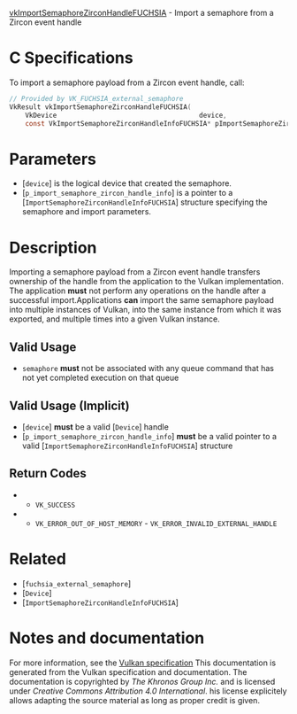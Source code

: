 [vkImportSemaphoreZirconHandleFUCHSIA](https://www.khronos.org/registry/vulkan/specs/1.3-extensions/man/html/vkImportSemaphoreZirconHandleFUCHSIA.html) - Import a semaphore from a Zircon event handle

# C Specifications
To import a semaphore payload from a Zircon event handle, call:
```c
// Provided by VK_FUCHSIA_external_semaphore
VkResult vkImportSemaphoreZirconHandleFUCHSIA(
    VkDevice                                    device,
    const VkImportSemaphoreZirconHandleInfoFUCHSIA* pImportSemaphoreZirconHandleInfo);
```

# Parameters
- [`device`] is the logical device that created the semaphore.
- [`p_import_semaphore_zircon_handle_info`] is a pointer to a [`ImportSemaphoreZirconHandleInfoFUCHSIA`] structure specifying the semaphore and import parameters.

# Description
Importing a semaphore payload from a Zircon event handle transfers ownership
of the handle from the application to the Vulkan implementation.
The application  **must**  not perform any operations on the handle after a
successful import.Applications  **can**  import the same semaphore payload into multiple instances
of Vulkan, into the same instance from which it was exported, and multiple
times into a given Vulkan instance.
## Valid Usage
-  `semaphore` **must**  not be associated with any queue command that has not yet completed execution on that queue

## Valid Usage (Implicit)
-  [`device`] **must**  be a valid [`Device`] handle
-  [`p_import_semaphore_zircon_handle_info`] **must**  be a valid pointer to a valid [`ImportSemaphoreZirconHandleInfoFUCHSIA`] structure

## Return Codes
*   - `VK_SUCCESS` 
*   - `VK_ERROR_OUT_OF_HOST_MEMORY`  - `VK_ERROR_INVALID_EXTERNAL_HANDLE`

# Related
- [`fuchsia_external_semaphore`]
- [`Device`]
- [`ImportSemaphoreZirconHandleInfoFUCHSIA`]

# Notes and documentation
For more information, see the [Vulkan specification](https://www.khronos.org/registry/vulkan/specs/1.3-extensions/html/vkspec.html)
This documentation is generated from the Vulkan specification and documentation.
The documentation is copyrighted by *The Khronos Group Inc.* and is licensed under *Creative Commons Attribution 4.0 International*.
his license explicitely allows adapting the source material as long as proper credit is given.
        